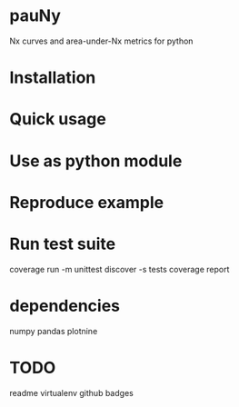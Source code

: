 # pauNy
Nx curves and area-under-Nx metrics for python


# Installation


# Quick usage



# Use as python module


# Reproduce example


# Run test suite


coverage run -m unittest discover -s tests
coverage report


# dependencies 

numpy pandas plotnine


# TODO

readme
virtualenv
github badges



